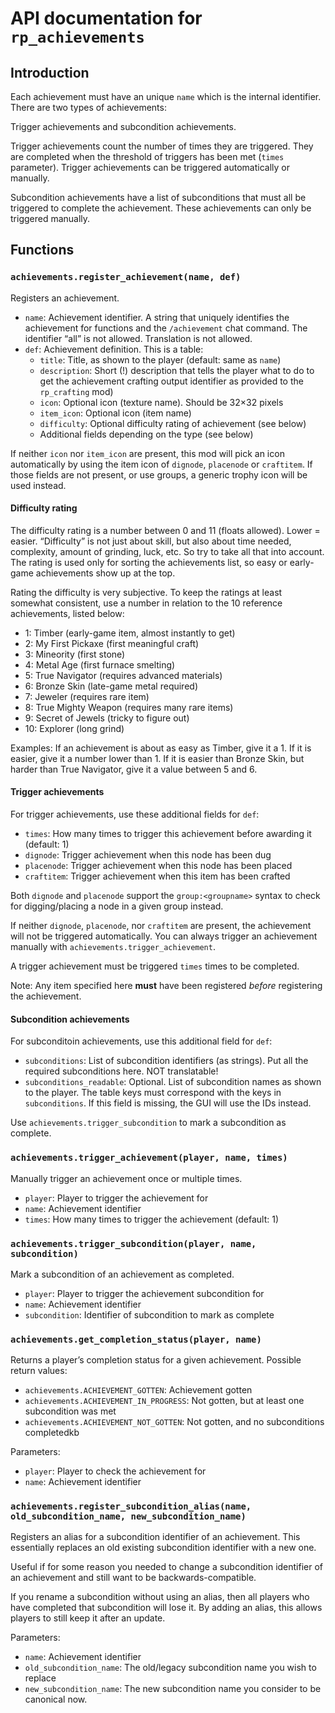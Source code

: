 # API documentation for `rp_achievements`

## Introduction

Each achievement must have an unique `name` which is the internal identifier.
There are two types of achievements:

Trigger achievements and subcondition achievements.

Trigger achievements count the number of times they are triggered.
They are completed when the threshold of triggers has been met (`times`
parameter). Trigger achievements can be triggered automatically
or manually.

Subcondition achievements have a list of subconditions that must all
be triggered to complete the achievement. These achievements can
only be triggered manually.

## Functions

### `achievements.register_achievement(name, def)`

Registers an achievement.

* `name`: Achievement identifier. A string that uniquely identifies the achievement
          for functions and the `/achievement` chat command.
          The identifier “all” is not allowed. Translation is not allowed.
* `def`: Achievement definition. This is a table:
    * `title`: Title, as shown to the player (default: same as `name`)
    * `description`: Short (!) description that tells the player what to do to get the achievement
      crafting output identifier as provided to the `rp_crafting` mod)
    * `icon`: Optional icon (texture name). Should be 32×32 pixels
    * `item_icon`: Optional icon (item name)
    * `difficulty`: Optional difficulty rating of achievement (see below)
    * Additional fields depending on the type (see below)

If neither `icon` nor `item_icon` are present, this mod will pick an icon automatically
by using the item icon of `dignode`, `placenode` or `craftitem`. If those fields
are not present, or use groups, a generic trophy icon will be used instead.

#### Difficulty rating

The difficulty rating is a number between 0 and 11 (floats allowed). Lower = easier.
“Difficulty” is not just about skill, but also about time needed, complexity, amount of grinding, luck, etc.
So try to take all that into account. The rating is used only for sorting the achievements list, so easy
or early-game achievements show up at the top.

Rating the difficulty is very subjective. To keep the ratings at least somewhat consistent, use a number
in relation to the 10 reference achievements, listed below:

* 1: Timber (early-game item, almost instantly to get)
* 2: My First Pickaxe (first meaningful craft)
* 3: Mineority (first stone)
* 4: Metal Age (first furnace smelting)
* 5: True Navigator (requires advanced materials)
* 6: Bronze Skin (late-game metal required)
* 7: Jeweler (requires rare item)
* 8: True Mighty Weapon (requires many rare items)
* 9: Secret of Jewels (tricky to figure out)
* 10: Explorer (long grind)

Examples:
If an achievement is about as easy as Timber, give it a 1.
If it is easier, give it a number lower than 1.
If it is easier than Bronze Skin, but harder than True Navigator, give it a value between 5 and 6.

#### Trigger achievements

For trigger achievements, use these additional fields for `def`:

* `times`: How many times to trigger this achievement before awarding it (default: 1)
* `dignode`: Trigger achievement when this node has been dug
* `placenode`: Trigger achievement when this node has been placed
* `craftitem`: Trigger achievement when this item has been crafted

Both `dignode` and `placenode` support the `group:<groupname>` syntax to check
for digging/placing a node in a given group instead.

If neither `dignode`, `placenode`, nor `craftitem` are present, the achievement
will not be triggered automatically. You can always trigger an achievement
manually with `achievements.trigger_achievement`.

A trigger achievement must be triggered `times` times to be completed.

Note: Any item specified here **must** have been registered *before* registering
the achievement.

#### Subcondition achievements

For subconditoin achievements, use this additional field for `def`:

* `subconditions`: List of subcondition identifiers (as strings). Put all
  the required subconditions here. NOT translatable!
* `subconditions_readable`: Optional. List of subcondition names as shown
  to the player. The table keys must correspond with the keys in
  `subconditions`. If this field is missing, the GUI will use the IDs
  instead.

Use `achievements.trigger_subcondition` to mark a subcondition as complete.

### `achievements.trigger_achievement(player, name, times)`

Manually trigger an achievement once or multiple times.

* `player`: Player to trigger the achievement for
* `name`: Achievement identifier
* `times`: How many times to trigger the achievement (default: 1)

### `achievements.trigger_subcondition(player, name, subcondition)`

Mark a subcondition of an achievement as completed.

* `player`: Player to trigger the achievement subcondition for
* `name`: Achievement identifier
* `subcondition`: Identifier of subcondition to mark as complete

### `achievements.get_completion_status(player, name)`

Returns a player’s completion status for a  given achievement.
Possible return values:

* `achievements.ACHIEVEMENT_GOTTEN`: Achievement gotten
* `achievements.ACHIEVEMENT_IN_PROGRESS`: Not gotten, but at least one subcondition was met
* `achievements.ACHIEVEMENT_NOT_GOTTEN`: Not gotten, and no subconditions completedkb

Parameters:

* `player`: Player to check the achievement for
* `name`: Achievement identifier

### `achievements.register_subcondition_alias(name, old_subcondition_name, new_subcondition_name)`

Registers an alias for a subcondition identifier of an achievement. This essentially replaces
an old existing subcondition identifier with a new one.

Useful if for some reason you needed to change a subcondition identifier of an achievement
and still want to be backwards-compatible.

If you rename a subcondition without using an alias, then all players who have completed
that subcondition will lose it. By adding an alias, this allows players to still keep
it after an update.

Parameters:

* `name`: Achievement identifier
* `old_subcondition_name`: The old/legacy subcondition name you wish to replace
* `new_subcondition_name`: The new subcondition name you consider to be canonical now.

